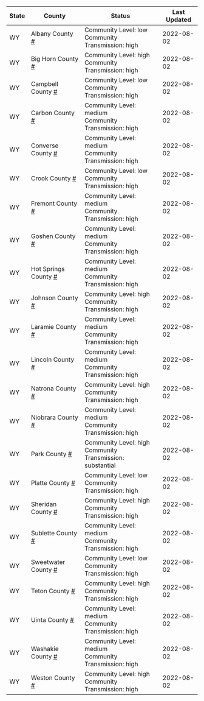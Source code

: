 State | County | Status | Last Updated
--- | --- | --- | --- 
WY | Albany County <a href="#albany_county">#</a> | <a name="albany_county"></a>Community Level: low<br/>Community Transmission: high | 2022-08-02
WY | Big Horn County <a href="#big_horn_county">#</a> | <a name="big_horn_county"></a>Community Level: high<br/>Community Transmission: high | 2022-08-02
WY | Campbell County <a href="#campbell_county">#</a> | <a name="campbell_county"></a>Community Level: low<br/>Community Transmission: high | 2022-08-02
WY | Carbon County <a href="#carbon_county">#</a> | <a name="carbon_county"></a>Community Level: medium<br/>Community Transmission: high | 2022-08-02
WY | Converse County <a href="#converse_county">#</a> | <a name="converse_county"></a>Community Level: medium<br/>Community Transmission: high | 2022-08-02
WY | Crook County <a href="#crook_county">#</a> | <a name="crook_county"></a>Community Level: low<br/>Community Transmission: high | 2022-08-02
WY | Fremont County <a href="#fremont_county">#</a> | <a name="fremont_county"></a>Community Level: medium<br/>Community Transmission: high | 2022-08-02
WY | Goshen County <a href="#goshen_county">#</a> | <a name="goshen_county"></a>Community Level: medium<br/>Community Transmission: high | 2022-08-02
WY | Hot Springs County <a href="#hot_springs_county">#</a> | <a name="hot_springs_county"></a>Community Level: medium<br/>Community Transmission: high | 2022-08-02
WY | Johnson County <a href="#johnson_county">#</a> | <a name="johnson_county"></a>Community Level: high<br/>Community Transmission: high | 2022-08-02
WY | Laramie County <a href="#laramie_county">#</a> | <a name="laramie_county"></a>Community Level: medium<br/>Community Transmission: high | 2022-08-02
WY | Lincoln County <a href="#lincoln_county">#</a> | <a name="lincoln_county"></a>Community Level: medium<br/>Community Transmission: high | 2022-08-02
WY | Natrona County <a href="#natrona_county">#</a> | <a name="natrona_county"></a>Community Level: high<br/>Community Transmission: high | 2022-08-02
WY | Niobrara County <a href="#niobrara_county">#</a> | <a name="niobrara_county"></a>Community Level: medium<br/>Community Transmission: high | 2022-08-02
WY | Park County <a href="#park_county">#</a> | <a name="park_county"></a>Community Level: high<br/>Community Transmission: substantial | 2022-08-02
WY | Platte County <a href="#platte_county">#</a> | <a name="platte_county"></a>Community Level: low<br/>Community Transmission: high | 2022-08-02
WY | Sheridan County <a href="#sheridan_county">#</a> | <a name="sheridan_county"></a>Community Level: high<br/>Community Transmission: high | 2022-08-02
WY | Sublette County <a href="#sublette_county">#</a> | <a name="sublette_county"></a>Community Level: medium<br/>Community Transmission: high | 2022-08-02
WY | Sweetwater County <a href="#sweetwater_county">#</a> | <a name="sweetwater_county"></a>Community Level: low<br/>Community Transmission: high | 2022-08-02
WY | Teton County <a href="#teton_county">#</a> | <a name="teton_county"></a>Community Level: high<br/>Community Transmission: high | 2022-08-02
WY | Uinta County <a href="#uinta_county">#</a> | <a name="uinta_county"></a>Community Level: medium<br/>Community Transmission: high | 2022-08-02
WY | Washakie County <a href="#washakie_county">#</a> | <a name="washakie_county"></a>Community Level: medium<br/>Community Transmission: high | 2022-08-02
WY | Weston County <a href="#weston_county">#</a> | <a name="weston_county"></a>Community Level: high<br/>Community Transmission: high | 2022-08-02
